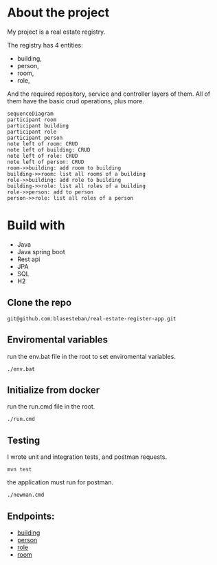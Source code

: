 # About the project
My project is a real estate registry. 

The registry has 4 entities: 
- building,
- person, 
- room, 
- role,

And the required repository, service and controller layers of them.
All of them have the basic crud operations, plus more.

```mermaid
sequenceDiagram
participant room
participant building
participant role
participant person
note left of room: CRUD
note left of building: CRUD
note left of role: CRUD
note left of person: CRUD
room->>building: add room to building
building->>room: list all rooms of a building
role->>building: add role to building
building->>role: list all roles of a building
role->>person: add to person
person->>role: list all roles of a person
```
# Build with
- Java
- Java spring boot
- Rest api
- JPA
- SQL
- H2

## Clone the repo
  `git@github.com:blasesteban/real-estate-register-app.git`

## Enviromental variables
run the env.bat file in the root to set enviromental variables.
```shell
./env.bat
```
## Initialize from docker
run the run.cmd file in the root.
```shell
./run.cmd
```
## Testing
I wrote unit and integration tests, and postman requests.
```shell
mvn test
```
the application must run for postman.
```shell
./newman.cmd
```
## Endpoints:
- [building](http://localhost:8080/building)
- [person](http://localhost:8080/person)
- [role](http://localhost:8080/role)
- [room](http://localhost:8080/room)
